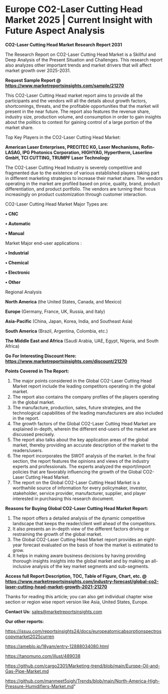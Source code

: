 # Europe CO2-Laser Cutting Head Market 2025 | Current Insight with Future Aspect Analysis

<strong>CO2-Laser Cutting Head Market Research Report 2031</strong>

The Research Report on CO2-Laser Cutting Head Market is a Skillful and Deep Analysis of the Present Situation and Challenges. This research report also analyzes other important trends and market drivers that will affect market growth over 2025-2031.

<strong>Request Sample Report @ <a href=https://www.marketreportsinsights.com/sample/21270>https://www.marketreportsinsights.com/sample/21270</a></strong>

This CO2-Laser Cutting Head market report aims to provide all the participants and the vendors will all the details about growth factors, shortcomings, threats, and the profitable opportunities that the market will present in the near future. The report also features the revenue share, industry size, production volume, and consumption in order to gain insights about the politics to contest for gaining control of a large portion of the market share.

Top Key Players in the CO2-Laser Cutting Head Market:

<strong>American Laser Enterprises, PRECITEC KG, Laser Mechanisms, Rofin-LASAG, IPG Photonics Corporation, HIGHYAG, Hypertherm, Laserline GmbH, TCI CUTTING, TRUMPF Laser Technology</strong>

The CO2-Laser Cutting Head Industry is severely competitive and fragmented due to the existence of various established players taking part in different marketing strategies to increase their market share. The vendors operating in the market are profiled based on price, quality, brand, product differentiation, and product portfolio. The vendors are turning their focus increasingly on product customization through customer interaction.

CO2-Laser Cutting Head Market Major Types are:

<strong>• CNC

• Automatic

• Manual</strong>

Market Major end-user applications :

<strong>• Industrial

• Chemical

• Electronic

• Other</strong>

Regional Analysis

</u><strong><b>North America</b></strong> (the United States, Canada, and Mexico)

<strong><b>Europe </b></strong>(Germany, France, UK, Russia, and Italy)

<strong><b>Asia-Pacific</b></strong> (China, Japan, Korea, India, and Southeast Asia)

<strong><b>South America</b></strong> (Brazil, Argentina, Colombia, etc.)

<strong><b>The Middle East and Africa</b></strong> (Saudi Arabia, UAE, Egypt, Nigeria, and South Africa)

<strong>Go For Interesting Discount Here: <a href=https://www.marketreportsinsights.com/discount/21270>https://www.marketreportsinsights.com/discount/21270</a></strong>

<strong>Points Covered in The Report:</strong>
<ol>
  <li>The major points considered in the Global CO2-Laser Cutting Head Market report include the leading competitors operating in the global market.</li>
  <li>The report also contains the company profiles of the players operating in the global market.</li>
  <li>The manufacture, production, sales, future strategies, and the technological capabilities of the leading manufacturers are also included in the report.</li>
  <li>The growth factors of the Global CO2-Laser Cutting Head Market are explained in-depth, wherein the different end-users of the market are discussed precisely.</li>
  <li>The report also talks about the key application areas of the global market, thereby providing an accurate description of the market to the readers/users.</li>
  <li>The report incorporates the SWOT analysis of the market. In the final section, the report features the opinions and views of the industry experts and professionals. The experts analyzed the export/import policies that are favorably influencing the growth of the Global CO2-Laser Cutting Head Market.</li>
  <li>The report on the Global CO2-Laser Cutting Head Market is a worthwhile source of information for every policymaker, investor, stakeholder, service provider, manufacturer, supplier, and player interested in purchasing this research document.</li>
</ol>
<strong>Reasons for Buying Global CO2-Laser Cutting Head Market Report:</strong>

<ol>
  <li>The report offers a detailed analysis of the dynamic competitive landscape that keeps the reader/client well ahead of the competitors.</li>
  <li>It also presents an in-depth view of the different factors driving or restraining the growth of the global market.</li>
  <li>The Global CO2-Laser Cutting Head Market report provides an eight-year forecast evaluated on the basis of how the market is estimated to grow.</li>
  <li>It helps in making aware business decisions by having providing thorough insights insights into the global market and by making an all-inclusive analysis of the key market segments and sub-segments.</li>
</ol>
<strong>Access full Report Description, TOC, Table of Figure, Chart, etc. @ <a href=https://www.marketreportsinsights.com/industry-forecast/global-co2-laser-cutting-head-market-growth-2021-21270>https://www.marketreportsinsights.com/industry-forecast/global-co2-laser-cutting-head-market-growth-2021-21270</a></strong>


Thanks for reading this article; you can also get individual chapter wise section or region wise report version like Asia, United States, Europe.

<strong>Contact Us:</strong>
sales@marketreportsinsights.com

<strong>Our other reports:</strong>

<a href=https://issuu.com/reportsinsights24/docs/europeatomicabsorptionspectroscopymarket2025curren>https://issuu.com/reportsinsights24/docs/europeatomicabsorptionspectroscopymarket2025curren</a>

<a href=https://ameblo.jp/18yam/entry-12888034080.html>https://ameblo.jp/18yam/entry-12888034080.html</a>

<a href=https://tanomuno.com/illust/489038>https://tanomuno.com/illust/489038</a>

<a href=https://github.com/cargo2301/Marketing-trend/blob/main/Europe-Oil-and-Gas-Pipe-Market.md>https://github.com/cargo2301/Marketing-trend/blob/main/Europe-Oil-and-Gas-Pipe-Market.md</a>

<a href=https://github.com/manmeet5sigh/Trends/blob/main/North-America-High-Pressure-Humidifiers-Market.md>https://github.com/manmeet5sigh/Trends/blob/main/North-America-High-Pressure-Humidifiers-Market.md</a>"
